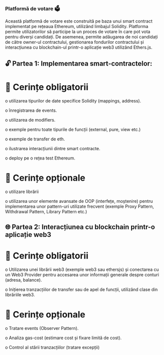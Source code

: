 ### Platformă de votare 🗳️

Această platformă de votare este construită pe baza unui smart contract implementat pe rețeaua Ethereum, utilizând limbajul Solidity. Platforma permite utilizatorilor să participe la un proces de votare în care pot vota pentru diverși candidați. De asemenea, permite adăugarea de noi candidați de către owner-ul contractului, gestionarea fondurilor contractului și interacțiunea cu blockchain-ul printr-o aplicație web3 utilizând Ethers.js.

## 🔓 Partea 1: Implementarea smart-contractelor: 

# 📌 Cerințe obligatorii 

o utilizarea tipurilor de date specifice Solidity (mappings, address). 

o înregistrarea de events. 

o utilizarea de modifiers. 

o exemple pentru toate tipurile de funcții (external, pure, view etc.) 

o exemple de transfer de eth. 

o ilustrarea interacțiunii dintre smart contracte. 

o deploy pe o rețea test Ethereum.  

# 📌 Cerințe opționale 

o utilizare librării  

o utilizarea unor elemente avansate de OOP (interfețe, moștenire) pentru 
implementarea unor pattern-uri utilizate frecvent (exemple Proxy Pattern, 
Withdrawal Pattern, Library Pattern etc.) 

## 🌐 Partea 2: Interacțiunea cu blockchain printr-o aplicație web3

# 📌 Cerințe obligatorii

o Utilizarea unei librării web3 (exemple web3 sau ethersjs) și conectarea cu un 
Web3 Provider pentru accesarea unor informații generale despre conturi 
(adresa, balance). 

o Inițierea tranzacțiilor de transfer sau de apel de funcții, utilizând clase din 
librăriile web3. 

# 📌 Cerințe opționale

o Tratare events (Observer Pattern).  

o Analiza gas-cost (estimare cost și fixare limită de cost). 

o Control al stării tranzacțiilor (tratare excepții)
